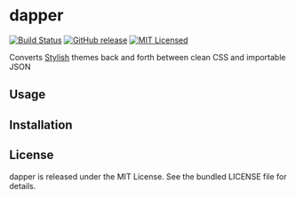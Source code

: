 dapper
=========

[![Build Status](https://img.shields.io/circleci/project/akerl/dapper/master.svg)](https://circleci.com/gh/akerl/dapper)
[![GitHub release](https://img.shields.io/github/release/akerl/dapper.svg)](https://github.com/akerl/dapper/releases)
[![MIT Licensed](https://img.shields.io/badge/license-MIT-green.svg)](https://tldrlegal.com/license/mit-license)

Converts [Stylish](https://userstyles.org/) themes back and forth between clean CSS and importable JSON

## Usage

## Installation

## License

dapper is released under the MIT License. See the bundled LICENSE file for details.
